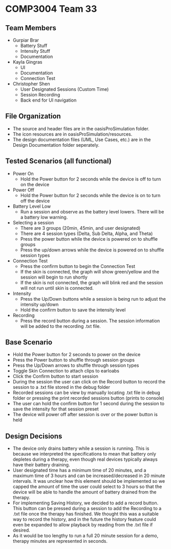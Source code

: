# COMP3004 Team 33
## Team Members
- Gurpiar Brar
  - Battery Stuff
  - Intensity Stuff
  - Documentation
- Kayla Gingras
  - UI
  - Documentation
  - Connection Test
- Christopher Shen
  - User Designated Sessions (Custom Time)
  - Session Recording
  - Back end for UI navigation

## File Organization
- The source and header files are in the oasisProSimulation folder.
- The icon resources are in oasisProSimulation/resources.
- The design documentation files (UML, Use Cases, etc.) are in the Design Documentation folder seperately.

## Tested Scenarios (all functional)
- Power On
  - Hold the Power button for 2 seconds while the device is off to turn on the device
- Power Off
  - Hold the Power button for 2 seconds while the device is on to turn off the device
- Battery Level Low
  - Run a session and observe as the battery level lowers. There will be a battery low warning.
- Selecting a session
   - There are 3 groups (20min, 45min, and user designated)
   - There are 4 session types (Delta, Sub Delta, Alpha, and Theta)
   - Press the power button while the device is powered on to shuffle groups
   - Press the up/down arrows while the device is powered on to shuffle session types
 - Connection Test
   - Press the confirm button to begin the Connection Test
   - If the skin is connected, the graph will show green/yellow and the session will begin to run shortly
   - If the skin is not connected, the graph will blink red and the session will not run until skin is connected.
 - Intensity
   - Press the Up/Down buttons while a session is being run to adjust the intensity up/down
   - Hold the confirm button to save the intensity level
 - Recording
   - Press the record button during a session. The session information will be added to the recording .txt file.

  ## Base Scenario
 - Hold the Power button for 2 seconds to power on the device
 - Press the Power button to shuffle through session groups
 - Press the Up/Down arrows to shuffle through session types
 - Toggle Skin Connection to attach clips to earloabs
 - Click the Confirm button to start session
 - During the session the user can click on the Record button to record the session to a .txt file stored in the debug folder
 - Recorded sessions can be view by manually locating .txt file in debug folder or pressing the print recorded sessions button (prints to console)
 - The user can hold the confirm button for 1 second during the session to save the intensity for that session preset
 - The device will power off after session is over or the power button is held

## Design Decisions
- The device only drains battery while a session is running. This is because we interpreted the specifications to mean that battery only depletes during a therapy, even though real devices typically always have their battery draining.
- User designated time has a minimum time of 20 minutes, and a maximum time of 3 hours and can be increased/decreased in 20 minute intervals. It was unclear how this element should be implemented so we capped the amount of time the user could select to 3 hours so that the device will be able to handle the amount of battery drained from the therapy.
- For implementing Saving History, we decided to add a record button. This button can be pressed during a session to add the Recording to a .txt file once the therapy has finished. We thought this was a suitable way to record the history, and in the future the history feature could even be expanded to allow playback by reading from the .txt file if desired.
- As it would be too lengthy to run a full 20 minute session for a demo, therapy minutes are represented in seconds.
